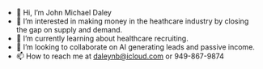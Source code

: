 - 👋 Hi, I’m John Michael Daley
- 👀 I’m interested in making money in the heathcare industry by closing the gap on supply and demand.
- 🌱 I’m currently learning about healthcare recruiting.
- 💞️ I’m looking to collaborate on AI generating leads and passive income.
- 📫 How to reach me at daleynb@icloud.com or 949-867-9874

<!---
Daleynb/Daleynb is a ✨ special ✨ repository because its `README.md` (this file) appears on your GitHub profile.
You can click the Preview link to take a look at your changes.
--->
